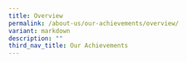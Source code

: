 ```yaml
---
title: Overview
permalink: /about-us/our-achievements/overview/
variant: markdown
description: ""
third_nav_title: Our Achievements
---
```

